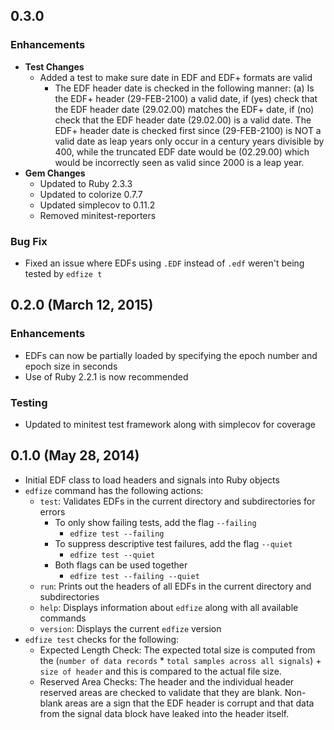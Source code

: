 ## 0.3.0

### Enhancements
- **Test Changes**
  - Added a test to make sure date in EDF and EDF+ formats are valid
    - The EDF header date is checked in the following manner: (a) Is the EDF+
      header (29-FEB-2100) a valid date, if (yes) check that the EDF header date
      (29.02.00) matches the EDF+ date, if (no) check that the EDF header date
      (29.02.00) is a valid date. The EDF+ header date is checked first since
      (29-FEB-2100) is NOT a valid date as leap years only occur in a century
      years divisible by 400, while the truncated EDF date would be (02.29.00)
      which would be incorrectly seen as valid since 2000 is a leap year.
- **Gem Changes**
  - Updated to Ruby 2.3.3
  - Updated to colorize 0.7.7
  - Updated simplecov to 0.11.2
  - Removed minitest-reporters

### Bug Fix
- Fixed an issue where EDFs using `.EDF` instead of `.edf` weren't being tested by `edfize t`

## 0.2.0 (March 12, 2015)

### Enhancements
- EDFs can now be partially loaded by specifying the epoch number and epoch size
  in seconds
- Use of Ruby 2.2.1 is now recommended

### Testing
- Updated to minitest test framework along with simplecov for coverage

## 0.1.0 (May 28, 2014)
- Initial EDF class to load headers and signals into Ruby objects
- `edfize` command has the following actions:
  - `test`: Validates EDFs in the current directory and subdirectories for
    errors
    - To only show failing tests, add the flag `--failing`
      - `edfize test --failing`
    - To suppress descriptive test failures, add the flag `--quiet`
      - `edfize test --quiet`
    - Both flags can be used together
      - `edfize test --failing --quiet`
  - `run`: Prints out the headers of all EDFs in the current directory and
    subdirectories
  - `help`: Displays information about `edfize` along with all available
    commands
  - `version`: Displays the current `edfize` version
- `edfize test` checks for the following:
  - Expected Length Check: The expected total size is computed from the (`number
    of data records` * `total samples across all signals`) + `size of header`
    and this is compared to the actual file size.
  - Reserved Area Checks: The header and the individual header reserved areas
    are checked to validate that they are blank. Non-blank areas are a sign that
    the EDF header is corrupt and that data from the signal data block have
    leaked into the header itself.
